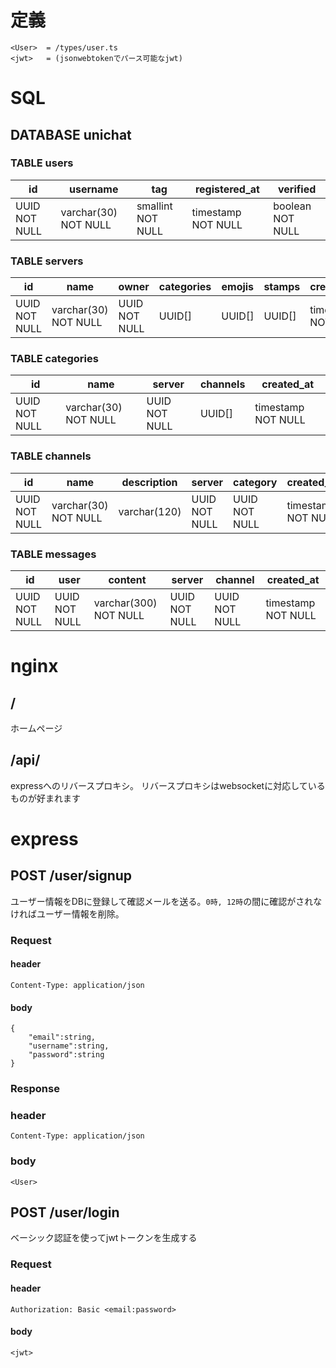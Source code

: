 # 定義
```
<User>  = /types/user.ts
<jwt>   = (jsonwebtokenでパース可能なjwt)
```

# SQL
## DATABASE unichat
### TABLE users
|id						|username							|tag							|registered_at			|verified					|
|-------------|---------------------|-----------------|-------------------|-----------------|
|UUID	NOT NULL|varchar(30) NOT NULL	|smallint	NOT NULL|timestamp NOT NULL	|boolean NOT NULL	|

### TABLE servers
|id						|name									|owner				|categories	|emojis	|stamps	|created_at					|
|-------------|---------------------|-------------|-----------|-------|-------|-------------------|
|UUID	NOT NULL|varchar(30) NOT NULL	|UUID	NOT NULL|UUID[]			|UUID[]	|UUID[]	|timestamp NOT NULL	|

### TABLE categories
|id						|name									|server				|channels	|created_at					|
|-------------|---------------------|-------------|---------|-------------------|
|UUID	NOT NULL|varchar(30) NOT NULL	|UUID NOT NULL|UUID[]		|timestamp NOT NULL	|

### TABLE channels
|id						|name									|description	|server				|category			|created_at					|
|-------------|---------------------|-------------|-------------|-------------|-------------------|
|UUID	NOT NULL|varchar(30) NOT NULL	|varchar(120)	|UUID NOT NULL|UUID NOT NULL|timestamp NOT NULL	|

### TABLE messages
|id						|user						|content							|server				|channel			|created_at					|
|-------------|---------------|---------------------|-------------|-------------|-------------------|
|UUID	NOT NULL|UUID NOT NULL	|varchar(300) NOT NULL|UUID NOT NULL|UUID NOT NULL|timestamp NOT NULL	|

# nginx
## /
ホームページ

## /api/
expressへのリバースプロキシ。
リバースプロキシはwebsocketに対応しているものが好まれます

# express
## POST /user/signup
ユーザー情報をDBに登録して確認メールを送る。`0時, 12時`の間に確認がされなければユーザー情報を削除。
### Request
#### header
```
Content-Type: application/json
```
#### body
```
{
	"email":string,
	"username":string,
	"password":string
}
```

### Response
### header
```
Content-Type: application/json
```
### body
```
<User>
```

## POST /user/login
ベーシック認証を使ってjwtトークンを生成する
### Request
#### header
```
Authorization: Basic <email:password>
```
#### body
```
<jwt>
```